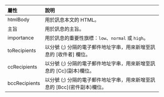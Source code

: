 | 屬性 | 說明 |
| :--- | :--- |
| htmlBody   | 用於訊息本文的 HTML。 |
| 主旨    | 用於訊息的主旨。 |
| importance | 用於訊息的重要性旗標：`low`、`normal` 或 `high`。 |
| toRecipients | 以分號 (;) 分隔的電子郵件地址字串，用來新增至訊息的 [收件者] 欄位。 |
| ccRecipients | 以分號 (;) 分隔的電子郵件地址字串，用來新增至訊息的 [Cc]\(副本\)欄位。 |
| bccRecipients | 以分號 (;) 分隔的電子郵件地址字串，用來新增至訊息的 [Bcc]\(密件副本\)欄位。 |

